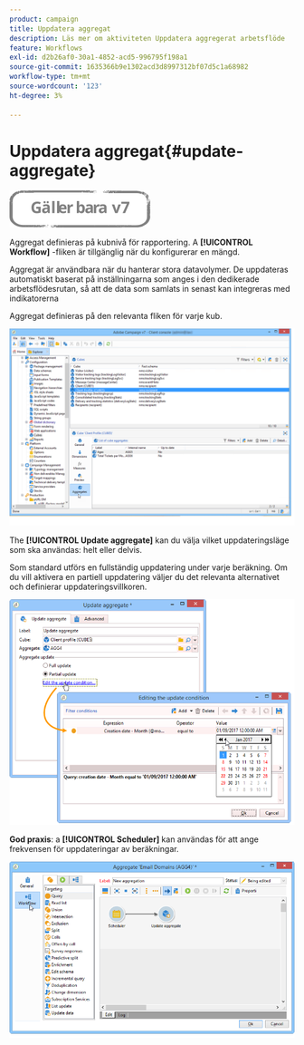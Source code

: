 ```yaml
---
product: campaign
title: Uppdatera aggregat
description: Läs mer om aktiviteten Uppdatera aggregerat arbetsflöde
feature: Workflows
exl-id: d2b26af0-30a1-4852-acd5-996795f198a1
source-git-commit: 1635366b9e1302acd3d8997312bf07d5c1a68982
workflow-type: tm+mt
source-wordcount: '123'
ht-degree: 3%

---
```


# Uppdatera aggregat{#update-aggregate}

![](../../assets/v7-only.svg)

Aggregat definieras på kubnivå för rapportering. A **[!UICONTROL Workflow]** -fliken är tillgänglig när du konfigurerar en mängd.

Aggregat är användbara när du hanterar stora datavolymer. De uppdateras automatiskt baserat på inställningarna som anges i den dedikerade arbetsflödesrutan, så att de data som samlats in senast kan integreras med indikatorerna

Aggregat definieras på den relevanta fliken för varje kub.

![](assets/s_advuser_cube_agregate_01.png)


The **[!UICONTROL Update aggregate]** kan du välja vilket uppdateringsläge som ska användas: helt eller delvis.

Som standard utförs en fullständig uppdatering under varje beräkning. Om du vill aktivera en partiell uppdatering väljer du det relevanta alternativet och definierar uppdateringsvillkoren.

![](assets/s_advuser_cube_agregate_05.png)

**God praxis**: a **[!UICONTROL Scheduler]** kan användas för att ange frekvensen för uppdateringar av beräkningar.

![](assets/s_advuser_cube_agregate_04.png)
